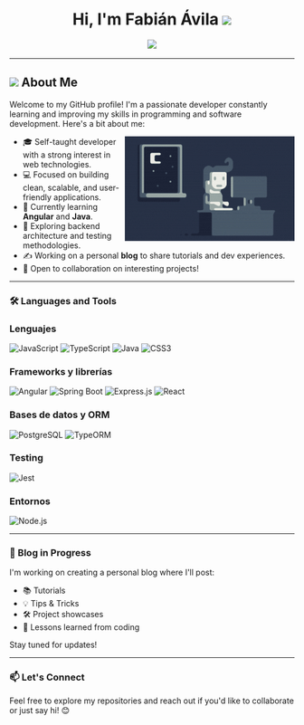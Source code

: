 <h1 align="center">
  <b>Hi, I'm Fabián Ávila</b>
  <img src="https://media.giphy.com/media/hvRJCLFzcasrR4ia7z/giphy.gif" width="35">
</h1>

<p align="center">
  <img src="https://readme-typing-svg.herokuapp.com?font=Fira+Code&duration=3000&pause=1000&color=00ADB5&center=true&vCenter=true&width=435&lines=Passionate+Developer+%F0%9F%94%A5;Always+learning+something+new+%F0%9F%93%9A;Open+to+collaborations+%F0%9F%92%BB;Lover+of+clean+code+%E2%9C%A8" />
</p>

---

## <picture><img src="https://github.com/7oSkaaa/7oSkaaa/blob/main/Images/about_me.gif?raw=true" width=50px></picture> About Me

Welcome to my GitHub profile! I'm a passionate developer constantly learning and improving my skills in programming and software development. Here's a bit about me:

<img align="right" src="https://raw.githubusercontent.com/AVS1508/AVS1508/master/assets/Night-Coding.gif" width="300"/>

- 🎓 Self-taught developer with a strong interest in web technologies.
- 💻 Focused on building clean, scalable, and user-friendly applications.
- 🌱 Currently learning **Angular** and **Java**.
- 📖 Exploring backend architecture and testing methodologies.
- ✍️ Working on a personal **blog** to share tutorials and dev experiences.
- 🤝 Open to collaboration on interesting projects!

---

### 🛠️ Languages and Tools

<p align="left">
 
  ### Lenguajes
<img src="https://img.shields.io/badge/JavaScript-F7DF1E?logo=javascript&logoColor=black" alt="JavaScript" />
<img src="https://img.shields.io/badge/TypeScript-3178C6?logo=typescript&logoColor=white" alt="TypeScript" />
<img src="https://img.shields.io/badge/Java-ED8B00?logo=java&logoColor=white" alt="Java" />
<img src="https://img.shields.io/badge/Pure%20CSS-2965f1?logo=css3&logoColor=white" alt="CSS3" />

  ### Frameworks y librerías
<img src="https://img.shields.io/badge/Angular-DD0031?logo=angular&logoColor=white" alt="Angular" />
<img src="https://img.shields.io/badge/Spring%20Boot-6DB33F?logo=springboot&logoColor=white" alt="Spring Boot" />
<img src="https://img.shields.io/badge/Express.js-000000?logo=express&logoColor=white" alt="Express.js" />
<img src="https://img.shields.io/badge/React-61DAFB?logo=react&logoColor=black" alt="React" />

  ### Bases de datos y ORM
<img src="https://img.shields.io/badge/PostgreSQL-4169E1?logo=postgresql&logoColor=white" alt="PostgreSQL" />
<img src="https://img.shields.io/badge/TypeORM-FF4785?logo=typeorm&logoColor=white" alt="TypeORM" />

  ### Testing
<img src="https://img.shields.io/badge/Jest-C21325?logo=jest&logoColor=white" alt="Jest" />

  ### Entornos
<img src="https://img.shields.io/badge/Node.js-339933?logo=node.js&logoColor=white" alt="Node.js" />

</p>

---

### 📝 Blog in Progress

I'm working on creating a personal blog where I'll post:

- 📚 Tutorials
- 💡 Tips & Tricks
- 🛠️ Project showcases
- 🧠 Lessons learned from coding

Stay tuned for updates!

---

### 📫 Let's Connect

Feel free to explore my repositories and reach out if you'd like to collaborate or just say hi! 😊

